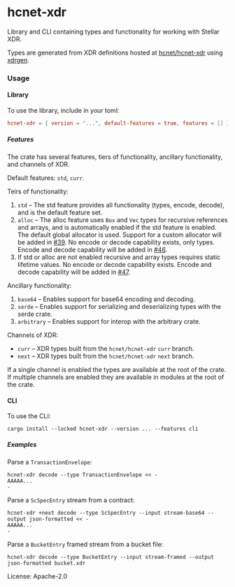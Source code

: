 # hcnet-xdr

Library and CLI containing types and functionality for working with Stellar
XDR.

Types are generated from XDR definitions hosted at [hcnet/hcnet-xdr]
using [xdrgen].

[hcnet/hcnet-xdr]: https://github.com/hcnet/hcnet-xdr
[xdrgen]: https://github.com/hcnet/xdrgen

### Usage

#### Library
To use the library, include in your toml:

```toml
hcnet-xdr = { version = "...", default-features = true, features = [] }
```

##### Features

The crate has several features, tiers of functionality, ancillary
functionality, and channels of XDR.

Default features: `std`, `curr`.

Teirs of functionality:

1. `std` – The std feature provides all functionality (types, encode,
decode), and is the default feature set.
2. `alloc` – The alloc feature uses `Box` and `Vec` types for recursive
references and arrays, and is automatically enabled if the std feature is
enabled. The default global allocator is used. Support for a custom
allocator will be added in [#39]. No encode or decode capability exists,
only types. Encode and decode capability will be added in [#46].
3. If std or alloc are not enabled recursive and array types requires static
lifetime values. No encode or decode capability exists. Encode and decode
capability will be added in [#47].

[#39]: https://github.com/hcnet/rs-hcnet-xdr/issues/39
[#46]: https://github.com/hcnet/rs-hcnet-xdr/issues/46
[#47]: https://github.com/hcnet/rs-hcnet-xdr/issues/47

Ancillary functionality:

1. `base64` – Enables support for base64 encoding and decoding.
2. `serde` – Enables support for serializing and deserializing types with
the serde crate.
3. `arbitrary` – Enables support for interop with the arbitrary crate.

Channels of XDR:

- `curr` – XDR types built from the `hcnet/hcnet-xdr` `curr` branch.
- `next` – XDR types built from the `hcnet/hcnet-xdr` `next` branch.

If a single channel is enabled the types are available at the root of the
crate. If multiple channels are enabled they are available in modules at
the root of the crate.

#### CLI

To use the CLI:

```console
cargo install --locked hcnet-xdr --version ... --features cli
```

##### Examples

Parse a `TransactionEnvelope`:
```console
hcnet-xdr decode --type TransactionEnvelope << -
AAAAA...
-
```

Parse a `ScSpecEntry` stream from a contract:
```console
hcnet-xdr +next decode --type ScSpecEntry --input stream-base64 --output json-formatted << -
AAAAA...
-
```

Parse a `BucketEntry` framed stream from a bucket file:
```console
hcnet-xdr decode --type BucketEntry --input stream-framed --output json-formatted bucket.xdr
```

License: Apache-2.0
